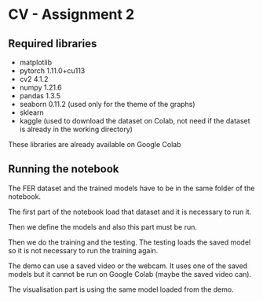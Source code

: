 # CV - Assignment 2

## Required libraries

* matplotlib
* pytorch 1.11.0+cu113
* cv2 4.1.2
* numpy 1.21.6
* pandas 1.3.5
* seaborn 0.11.2 (used only for the theme of the graphs)
* sklearn
* kaggle (used to download the dataset on Colab, not need if the dataset is already in the working directory)

These libraries are already available on Google Colab

## Running the notebook

The FER dataset and the trained models have to be in the same folder of the notebook.

The first part of the notebook load that dataset and it is necessary to run it.

Then we define the models and also this part must be run.

Then we do the training and the testing. The testing loads the saved model so it is not necessary to run the training again.

The demo can use a saved video or the webcam. It uses one of the saved models but it cannot be run on Google Colab (maybe the saved video can).

The visualisation part is using the same model loaded from the demo.
